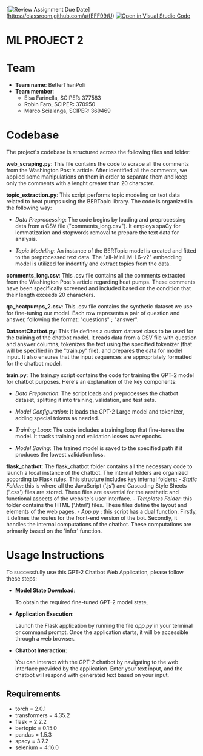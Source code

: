 \[![Review Assignment Due Date](https://classroom.github.com/assets/deadline-readme-button-24ddc0f5d75046c5622901739e7c5dd533143b0c8e959d652212380cedb1ea36.svg)](https://classroom.github.com/a/fEFF99tU)
[![Open in Visual Studio Code](https://classroom.github.com/assets/open-in-vscode-718a45dd9cf7e7f842a935f5ebbe5719a5e09af4491e668f4dbf3b35d5cca122.svg)](https://classroom.github.com/online_ide?assignment_repo_id=12899338&assignment_repo_type=AssignmentRepo)

# ML PROJECT 2

# Team
- **Team name**: BetterThanPoli
- **Team member**:
    - Elsa Farinella, SCIPER: 377583
    - Robin Faro, SCIPER: 370950
    - Marco Scialanga, SCIPER: 369469

# Codebase
The project's codebase is structured across the following files and folder:

**web_scraping.py**: This file contains the code to scrape all the comments from the Washington Post's article. After identified all the comments, we applied some manipulations on them in order to separate them and keep only the comments with a lenght greater than 20 character. 

**topic_extraction.py**: This script performs topic modeling on text data related to heat pumps using the BERTopic library. The code is organized in the following way: 

  - *Data Preprocessing*: The code begins by loading and preprocessing data from a CSV file ("comments_long.csv"). It employs spaCy for lemmatization and stopwords removal to prepare the text data for analysis.
  
  - *Topic Modeling*: An instance of the BERTopic model is created and fitted to the preprocessed text data. The "all-MiniLM-L6-v2" embedding model is utilized for indentify and extract topics from the data.

**comments_long.csv**: This .csv file contains all the comments extracted from the Washington Post's article regarding heat pumps. These comments have been specifically screened and included based on the condition that their length exceeds 20 characters.

**qa_heatpumps_2.csv**: This .csv file contains the synthetic dataset we use for fine-tuning our model. Each row represents a pair of question and answer, following the format: "questions" ; "answer". 

**DatasetChatbot.py**: This file defines a custom dataset class to be used for the training of the chatbot model. It reads data from a CSV file with question and answer columns, tokenizes the text using the specified tokenizer (that will be specified in the "train.py" file), and prepares the data for model input. It also ensures that the input sequences are appropriately formatted for the chatbot model.

**train.py**: The train.py script contains the code for training the GPT-2 model for chatbot purposes. Here's an explanation of the key components:

  - *Data Preparation*: The script loads and preprocesses the chatbot dataset, splitting it into training, validation, and test sets.
  
  - *Model Configuration*: It loads the GPT-2 Large model and tokenizer, adding special tokens as needed.

  - *Training Loop*: The code includes a training loop that fine-tunes the model. It tracks training and validation losses over epochs.
  
  - *Model Saving*: The trained model is saved to the specified path if it produces the lowest validation loss.

**flask_chatbot**: The flask_chatbot folder contains all the necessary code to launch a local instance of the chatbot. The internal folders are organized according to Flask rules.  This structure includes key internal folders:
    - *Static Folder*: this is where all the JavaScript ('.js') and Cascading Style Sheets ('.css') files are stored. These files are essential for the aesthetic and functional aspects of the website's user interface.
    - *Templates Folder*: this folder contains the HTML ('.html') files. These files define the layout and elements of the web pages.
    - *App.py* : this script has a dual function. Firstly, it defines the routes for the front-end version of the bot. Secondly, it handles the internal computations of the chatbot. These computations are primarily based on the 'infer' function.


# Usage Instructions

To successfully use this GPT-2 Chatbot Web Application, please follow these steps:

- **Model State Download**:

  To obtain the required fine-tuned GPT-2 model state, 
  

- **Application Execution**:

  Launch the Flask application by running the file *app.py* in your terminal or command prompt. Once the application starts, it will be accessible through a web browser.

- **Chatbot Interaction**:

  You can interact with the GPT-2 chatbot by navigating to the web interface provided by the application. Enter your text input, and the chatbot will respond with generated text based on your input.
  
  
## Requirements
- torch = 2.0.1
- transformers = 4.35.2
- flask = 2.2.2
- bertopic = 0.15.0
- pandas = 1.5.3
- spacy = 3.7.2
- selenium = 4.16.0
